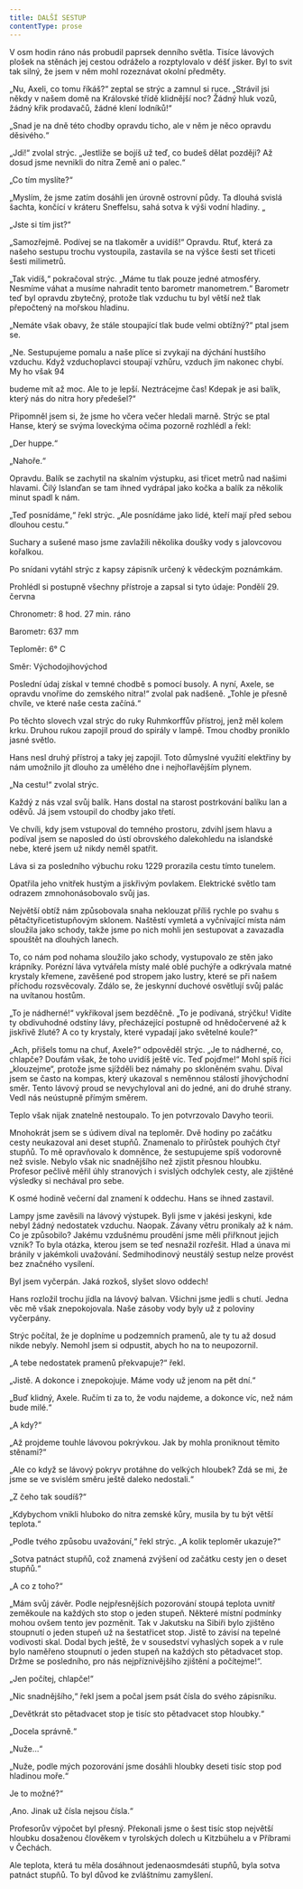 ```yaml
---
title: DALŠÍ SESTUP
contentType: prose
---
```


V osm hodin ráno nás probudil paprsek denního světla. Tisíce lávových plošek na stěnách jej cestou odráželo a rozptylovalo v déšť jisker. Byl to svit tak silný, že jsem v něm mohl rozeznávat okolní předměty.

„Nu, Axeli, co tomu říkáš?“ zeptal se strýc a zamnul si ruce. „Strávil jsi někdy v našem domě na Královské třídě klidnější noc? Žádný hluk vozů, žádný křik prodavačů, žádné klení lodníků!“

„Snad je na dně této chodby opravdu ticho, ale v něm je něco opravdu děsivého.“

„Jdi!“ zvolal strýc. „Jestliže se bojíš už teď, co budeš dělat později? Až dosud jsme nevnikli do nitra Země ani o palec.“

„Co tím myslíte?“

„Myslím, že jsme zatím dosáhli jen úrovně ostrovní půdy. Ta dlouhá svislá šachta, končící v kráteru Sneffelsu, sahá sotva k výši vodní hladiny. „

„Jste si tím jist?“

„Samozřejmě. Podívej se na tlakoměr a uvidíš!“ Opravdu. Rtuť, která za našeho sestupu trochu vystoupila, zastavila se na výšce šesti set třiceti šesti milimetrů.

„Tak vidíš,“ pokračoval strýc. „Máme tu tlak pouze jedné atmosféry. Nesmíme váhat a musíme nahradit tento barometr manometrem.“ Barometr teď byl opravdu zbytečný, protože tlak vzduchu tu byl větší než tlak přepočtený na mořskou hladinu.

„Nemáte však obavy, že stále stoupající tlak bude velmi obtížný?“ ptal jsem se.

„Ne. Sestupujeme pomalu a naše plíce si zvykají na dýchání hustšího vzduchu. Když vzduchoplavci stoupají vzhůru, vzduch jim nakonec chybí. My ho však 94

budeme mít až moc. Ale to je lepší. Neztrácejme čas! Kdepak je asi balík, který nás do nitra hory předešel?“

Připomněl jsem si, že jsme ho včera večer hledali marně. Strýc se ptal Hanse, který se svýma loveckýma očima pozorně rozhlédl a řekl:

„Der huppe.“

„Nahoře.“

Opravdu. Balík se zachytil na skalním výstupku, asi třicet metrů nad našimi hlavami. Čilý Islanďan se tam ihned vydrápal jako kočka a balík za několik minut spadl k nám.

„Teď posnídáme,“ řekl strýc. „Ale posnídáme jako lidé, kteří mají před sebou dlouhou cestu.“

Suchary a sušené maso jsme zavlažili několika doušky vody s jalovcovou kořalkou.

Po snídani vytáhl strýc z kapsy zápisník určený k vědeckým poznámkám.

Prohlédl si postupně všechny přístroje a zapsal si tyto údaje: Pondělí 29. června

Chronometr: 8 hod. 27 min. ráno

Barometr: 637 mm

Teploměr: 6° C

Směr: Východojihovýchod

Poslední údaj získal v temné chodbě s pomocí busoly. A nyní, Axele, se opravdu vnoříme do zemského nitra!“ zvolal pak nadšeně. „Tohle je přesně chvíle, ve které naše cesta začíná.“

Po těchto slovech vzal strýc do ruky Ruhmkorffův přístroj, jenž měl kolem krku. Druhou rukou zapojil proud do spirály v lampě. Tmou chodby proniklo jasné světlo.

Hans nesl druhý přístroj a taky jej zapojil. Toto důmyslné využití elektřiny by nám umožnilo jít dlouho za umělého dne i nejhořlavějším plynem.

„Na cestu!“ zvolal strýc.

Každý z nás vzal svůj balík. Hans dostal na starost postrkování balíku lan a oděvů. Já jsem vstoupil do chodby jako třetí.

Ve chvíli, kdy jsem vstupoval do temného prostoru, zdvihl jsem hlavu a podíval jsem se naposled do ústí obrovského dalekohledu na islandské nebe, které jsem už nikdy neměl spatřit.

Láva si za posledního výbuchu roku 1229 prorazila cestu tímto tunelem.

Opatřila jeho vnitřek hustým a jiskřivým povlakem. Elektrické světlo tam odrazem zmnohonásobovalo svůj jas.

Největší obtíž nám způsobovala snaha neklouzat příliš rychle po svahu s pětačtyřicetistupňovým sklonem. Naštěstí vymletá a vyčnívající místa nám sloužila jako schody, takže jsme po nich mohli jen sestupovat a zavazadla spouštět na dlouhých lanech.

To, co nám pod nohama sloužilo jako schody, vystupovalo ze stěn jako krápníky. Porézní láva vytvářela místy malé oblé puchýře a odkrývala matné krystaly křemene, zavěšené pod stropem jako lustry, které se při našem příchodu rozsvěcovaly. Zdálo se, že jeskynní duchové osvětlují svůj palác na uvítanou hostům.

„To je nádherné!“ vykřikoval jsem bezděčně. „To je podívaná, strýčku! Vidíte ty obdivuhodné odstíny lávy, přecházející postupně od hnědočervené až k jiskřivě žluté? A co ty krystaly, které vypadají jako světelné koule?“

„Ach, přišels tomu na chuť, Axele?“ odpověděl strýc. „Je to nádherné, co, chlapče? Doufám však, že toho uvidíš ještě víc. Teď pojďme!“ Mohl spíš říci „klouzejme“, protože jsme sjížděli bez námahy po skloněném svahu. Díval jsem se často na kompas, který ukazoval s neměnnou stálostí jihovýchodní směr. Tento lávový proud se nevychyloval ani do jedné, ani do druhé strany. Vedl nás neústupně přímým směrem.

Teplo však nijak znatelně nestoupalo. To jen potvrzovalo Davyho teorii.

Mnohokrát jsem se s údivem díval na teploměr. Dvě hodiny po začátku cesty neukazoval ani deset stupňů. Znamenalo to přírůstek pouhých čtyř stupňů. To mě opravňovalo k domněnce, že sestupujeme spíš vodorovně než svisle. Nebylo však nic snadnějšího než zjistit přesnou hloubku. Profesor pečlivě měřil úhly stranových i svislých odchylek cesty, ale zjištěné výsledky si nechával pro sebe.

K osmé hodině večerní dal znamení k oddechu. Hans se ihned zastavil.

Lampy jsme zavěsili na lávový výstupek. Byli jsme v jakési jeskyni, kde nebyl žádný nedostatek vzduchu. Naopak. Závany větru pronikaly až k nám. Co je způsobilo? Jakému vzdušnému proudění jsme měli přiřknout jejich vznik? To byla otázka, kterou jsem se teď nesnažil rozřešit. Hlad a únava mi bránily v jakémkoli uvažování. Sedmihodinový neustálý sestup nelze provést bez značného vysílení.

Byl jsem vyčerpán. Jaká rozkoš, slyšet slovo oddech!

Hans rozložil trochu jídla na lávový balvan. Všichni jsme jedli s chutí. Jedna věc mě však znepokojovala. Naše zásoby vody byly už z poloviny vyčerpány.

Strýc počítal, že je doplníme u podzemních pramenů, ale ty tu až dosud nikde nebyly. Nemohl jsem si odpustit, abych ho na to neupozornil.

„A tebe nedostatek pramenů překvapuje?“ řekl.

„Jistě. A dokonce i znepokojuje. Máme vody už jenom na pět dní.“

„Buď klidný, Axele. Ručím ti za to, že vodu najdeme, a dokonce víc, než nám bude milé.“

„A kdy?“

„Až projdeme touhle lávovou pokrývkou. Jak by mohla proniknout těmito stěnami?“

„Ale co když se lávový pokryv protáhne do velkých hloubek? Zdá se mi, že jsme se ve svislém směru ještě daleko nedostali.“

„Z čeho tak soudíš?“

„Kdybychom vnikli hluboko do nitra zemské kůry, musila by tu být větší teplota.“

„Podle tvého způsobu uvažování,“ řekl strýc. „A kolik teploměr ukazuje?“

„Sotva patnáct stupňů, což znamená zvýšení od začátku cesty jen o deset stupňů.“

„A co z toho?“

„Mám svůj závěr. Podle nejpřesnějších pozorování stoupá teplota uvnitř zeměkoule na každých sto stop o jeden stupeň. Některé místní podmínky mohou ovšem tento jev pozměnit. Tak v Jakutsku na Sibiři bylo zjištěno stoupnutí o jeden stupeň už na šestatřicet stop. Jistě to závisí na tepelné vodivosti skal. Dodal bych ještě, že v sousedství vyhaslých sopek a v rule bylo naměřeno stoupnutí o jeden stupeň na každých sto pětadvacet stop. Držme se posledního, pro nás nejpříznivějšího zjištění a počítejme!“.

„Jen počítej, chlapče!“

„Nic snadnějšího,“ řekl jsem a počal jsem psát čísla do svého zápisníku.

„Devětkrát sto pětadvacet stop je tisíc sto pětadvacet stop hloubky.“

„Docela správně.“

„Nuže…“

„Nuže, podle mých pozorování jsme dosáhli hloubky deseti tisíc stop pod hladinou moře.“

Je to možné?“

,Ano. Jinak už čísla nejsou čísla.“

Profesorův výpočet byl přesný. Překonali jsme o šest tisíc stop největší hloubku dosaženou člověkem v tyrolských dolech u Kitzbühelu a v Příbrami v Čechách.

Ale teplota, která tu měla dosáhnout jedenaosmdesáti stupňů, byla sotva patnáct stupňů. To byl důvod ke zvláštnímu zamyšlení.
